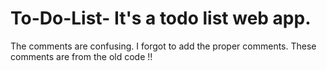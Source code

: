# To-Do-List- It's a todo list web app.
The comments are confusing. I forgot to add the proper comments. These comments are from the old code !!
